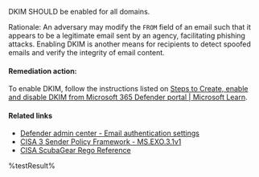 DKIM SHOULD be enabled for all domains.

Rationale: An adversary may modify the `FROM` field of an email such that it appears to be a legitimate email sent by an agency, facilitating phishing attacks. Enabling DKIM is another means for recipients to detect spoofed emails and verify the integrity of email content.

#### Remediation action:

To enable DKIM, follow the instructions listed on [Steps to Create, enable and disable DKIM from Microsoft 365 Defender portal | Microsoft Learn](https://learn.microsoft.com/en-us/microsoft-365/security/office-365-security/email-authentication-dkim-configure?view=o365-worldwide#steps-to-create-enable-and-disable-dkim-from-microsoft-365-defender-portal).

#### Related links

* [Defender admin center - Email authentication settings](https://security.microsoft.com/authentication?viewid=DKIM)
* [CISA 3 Sender Policy Framework - MS.EXO.3.1v1](https://github.com/cisagov/ScubaGear/blob/main/PowerShell/ScubaGear/baselines/exo.md#msexo31v1)
* [CISA ScubaGear Rego Reference](https://github.com/cisagov/ScubaGear/blob/main/PowerShell/ScubaGear/Rego/EXOConfig.rego#L107)

<!--- Results --->
%testResult%